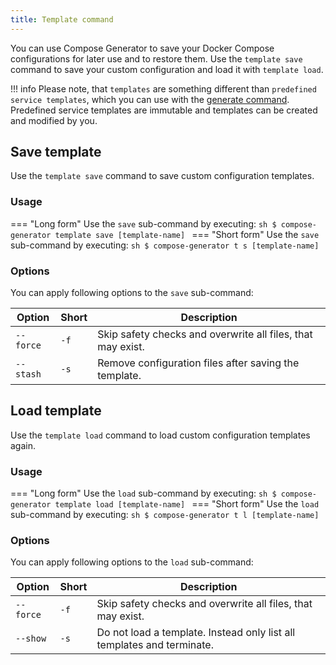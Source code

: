 ```yaml
---
title: Template command
---
```


You can use Compose Generator to save your Docker Compose configurations for later use and to restore them. Use the `template save` command to save your custom configuration and load it with `template load`.

!!! info
    Please note, that `templates` are something different than `predefined service templates`, which you can use with the [generate command](../generate). Predefined service templates are immutable and templates can be created and modified by you.

## Save template

Use the `template save` command to save custom configuration templates.

### Usage
=== "Long form"
    Use the `save` sub-command by executing:
    ```sh
    $ compose-generator template save [template-name]
    ```
=== "Short form"
    Use the `save` sub-command by executing:
    ```sh
    $ compose-generator t s [template-name]
    ```

### Options
You can apply following options to the `save` sub-command:

| Option              | Short | Description                                                 |
| ------------------- | ----- | ----------------------------------------------------------- |
| `--force`           | `-f`  | Skip safety checks and overwrite all files, that may exist. |
| `--stash`           | `-s`  | Remove configuration files after saving the template.       |

## Load template

Use the `template load` command to load custom configuration templates again.

### Usage
=== "Long form"
    Use the `load` sub-command by executing:
    ```sh
    $ compose-generator template load [template-name]
    ```
=== "Short form"
    Use the `load` sub-command by executing:
    ```sh
    $ compose-generator t l [template-name]
    ```

### Options
You can apply following options to the `load` sub-command:

| Option              | Short | Description                                                            |
| ------------------- | ----- | ---------------------------------------------------------------------- |
| `--force`           | `-f`  | Skip safety checks and overwrite all files, that may exist.            |
| `--show`            | `-s`  | Do not load a template. Instead only list all templates and terminate. |